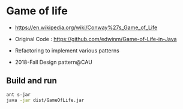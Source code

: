 # Game of life
- https://en.wikipedia.org/wiki/Conway%27s_Game_of_Life 
- Original Code : https://github.com/edwinm/Game-of-Life-in-Java 

- Refactoring to implement various patterns

- 2018-Fall Design pattern@CAU


## Build and run

```bash
ant s-jar
java -jar dist/GameOfLife.jar
```
